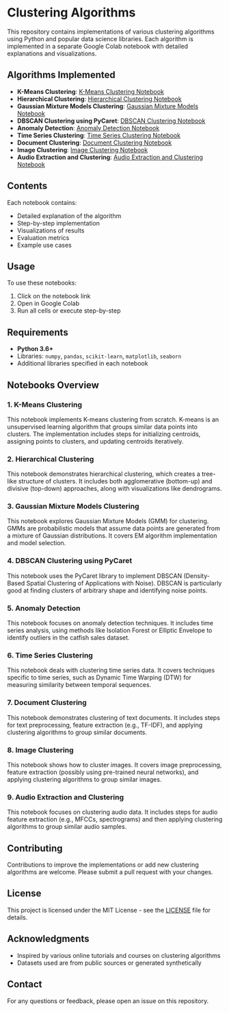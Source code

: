 # Clustering Algorithms

This repository contains implementations of various clustering algorithms using Python and popular data science libraries. Each algorithm is implemented in a separate Google Colab notebook with detailed explanations and visualizations.

## Algorithms Implemented

- **K-Means Clustering**: [K-Means Clustering Notebook](https://colab.research.google.com/drive/1l_GWZM2FKteIs_iY08AkXu0PmG0UeV61?usp=sharing)
- **Hierarchical Clustering**: [Hierarchical Clustering Notebook](https://colab.research.google.com/drive/1T46N3GC6i_-ov2djFkmQptMsBj1g_FtW?usp=sharing)
- **Gaussian Mixture Models Clustering**: [Gaussian Mixture Models Notebook](https://colab.research.google.com/drive/1qOlgDV9XE6F01qdu7xm7ygnYz1CHfneN?usp=sharing)
- **DBSCAN Clustering using PyCaret**: [DBSCAN Clustering Notebook](https://colab.research.google.com/drive/15WY749YlNvPhE4Wc9RpdvCweoUuZy2Uh?usp=sharing)
- **Anomaly Detection**: [Anomaly Detection Notebook](https://colab.research.google.com/drive/1_3DJcw2FDq70wDs6oLDtqQhZduhburcJ?usp=sharing)
- **Time Series Clustering**: [Time Series Clustering Notebook](https://colab.research.google.com/drive/1BQ4IjgWwYk60pFWlkxzWzEtJEKgO5ybD?usp=sharing)
- **Document Clustering**: [Document Clustering Notebook](https://colab.research.google.com/drive/1R7LFG69ebeCgg4Ay2r4gL2fsvbJAy9re?usp=sharing)
- **Image Clustering**: [Image Clustering Notebook](https://colab.research.google.com/drive/1w3dRLUn7ENi5H9v-NU4F7n-dMxxzbxdO?usp=sharing)
- **Audio Extraction and Clustering**: [Audio Extraction and Clustering Notebook](https://colab.research.google.com/drive/1ND8y_dVfG2HncJu8yBquBM5tbbr_idmg?usp=sharing)

## Contents

Each notebook contains:

- Detailed explanation of the algorithm
- Step-by-step implementation
- Visualizations of results
- Evaluation metrics
- Example use cases

## Usage

To use these notebooks:

1. Click on the notebook link
2. Open in Google Colab
3. Run all cells or execute step-by-step

## Requirements

- **Python 3.6+**
- Libraries: `numpy`, `pandas`, `scikit-learn`, `matplotlib`, `seaborn`
- Additional libraries specified in each notebook

## Notebooks Overview

### 1. K-Means Clustering
This notebook implements K-means clustering from scratch. K-means is an unsupervised learning algorithm that groups similar data points into clusters. The implementation includes steps for initializing centroids, assigning points to clusters, and updating centroids iteratively.

### 2. Hierarchical Clustering
This notebook demonstrates hierarchical clustering, which creates a tree-like structure of clusters. It includes both agglomerative (bottom-up) and divisive (top-down) approaches, along with visualizations like dendrograms.

### 3. Gaussian Mixture Models Clustering
This notebook explores Gaussian Mixture Models (GMM) for clustering. GMMs are probabilistic models that assume data points are generated from a mixture of Gaussian distributions. It covers EM algorithm implementation and model selection.

### 4. DBSCAN Clustering using PyCaret
This notebook uses the PyCaret library to implement DBSCAN (Density-Based Spatial Clustering of Applications with Noise). DBSCAN is particularly good at finding clusters of arbitrary shape and identifying noise points.

### 5. Anomaly Detection
This notebook focuses on anomaly detection techniques. It includes time series analysis, using methods like Isolation Forest or Elliptic Envelope to identify outliers in the catfish sales dataset.

### 6. Time Series Clustering
This notebook deals with clustering time series data. It covers techniques specific to time series, such as Dynamic Time Warping (DTW) for measuring similarity between temporal sequences.

### 7. Document Clustering
This notebook demonstrates clustering of text documents. It includes steps for text preprocessing, feature extraction (e.g., TF-IDF), and applying clustering algorithms to group similar documents.

### 8. Image Clustering
This notebook shows how to cluster images. It covers image preprocessing, feature extraction (possibly using pre-trained neural networks), and applying clustering algorithms to group similar images.

### 9. Audio Extraction and Clustering
This notebook focuses on clustering audio data. It includes steps for audio feature extraction (e.g., MFCCs, spectrograms) and then applying clustering algorithms to group similar audio samples.

## Contributing

Contributions to improve the implementations or add new clustering algorithms are welcome. Please submit a pull request with your changes.

## License

This project is licensed under the MIT License - see the [LICENSE](LICENSE) file for details.

## Acknowledgments

- Inspired by various online tutorials and courses on clustering algorithms
- Datasets used are from public sources or generated synthetically

## Contact

For any questions or feedback, please open an issue on this repository.

